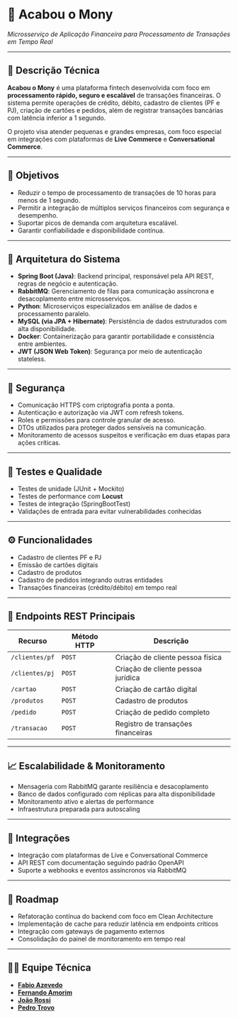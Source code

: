 # 💸 Acabou o Mony  
*Microsserviço de Aplicação Financeira para Processamento de Transações em Tempo Real*

---

## 📘 Descrição Técnica

**Acabou o Mony** é uma plataforma fintech desenvolvida com foco em **processamento rápido, seguro e escalável** de transações financeiras. O sistema permite operações de crédito, débito, cadastro de clientes (PF e PJ), criação de cartões e pedidos, além de registrar transações bancárias com latência inferior a 1 segundo.

O projeto visa atender pequenas e grandes empresas, com foco especial em integrações com plataformas de **Live Commerce** e **Conversational Commerce**.

---

## 🎯 Objetivos

- Reduzir o tempo de processamento de transações de 10 horas para menos de 1 segundo.
- Permitir a integração de múltiplos serviços financeiros com segurança e desempenho.
- Suportar picos de demanda com arquitetura escalável.
- Garantir confiabilidade e disponibilidade contínua.

---

## 📐 Arquitetura do Sistema

- **Spring Boot (Java)**: Backend principal, responsável pela API REST, regras de negócio e autenticação.
- **RabbitMQ**: Gerenciamento de filas para comunicação assíncrona e desacoplamento entre microsserviços.
- **Python**: Microserviços especializados em análise de dados e processamento paralelo.
- **MySQL (via JPA + Hibernate)**: Persistência de dados estruturados com alta disponibilidade.
- **Docker**: Containerização para garantir portabilidade e consistência entre ambientes.
- **JWT (JSON Web Token)**: Segurança por meio de autenticação stateless.

---

## 🔐 Segurança

- Comunicação HTTPS com criptografia ponta a ponta.
- Autenticação e autorização via JWT com refresh tokens.
- Roles e permissões para controle granular de acesso.
- DTOs utilizados para proteger dados sensíveis na comunicação.
- Monitoramento de acessos suspeitos e verificação em duas etapas para ações críticas.

---

## 🧪 Testes e Qualidade

- Testes de unidade (JUnit + Mockito)
- Testes de performance com **Locust**
- Testes de integração (SpringBootTest)
- Validações de entrada para evitar vulnerabilidades conhecidas

---

## ⚙️ Funcionalidades

- Cadastro de clientes PF e PJ
- Emissão de cartões digitais
- Cadastro de produtos
- Cadastro de pedidos integrando outras entidades
- Transações financeiras (crédito/débito) em tempo real

---

## 📡 Endpoints REST Principais

| Recurso        | Método HTTP | Descrição                           |
|----------------|-------------|-------------------------------------|
| `/clientes/pf` | `POST`      | Criação de cliente pessoa física    |
| `/clientes/pj` | `POST`      | Criação de cliente pessoa jurídica  |
| `/cartao`      | `POST`      | Criação de cartão digital           |
| `/produtos`    | `POST`      | Cadastro de produtos                |
| `/pedido`      | `POST`      | Criação de pedido completo          |
| `/transacao`   | `POST`      | Registro de transações financeiras  |

---

## 📈 Escalabilidade & Monitoramento

- Mensageria com RabbitMQ garante resiliência e desacoplamento
- Banco de dados configurado com réplicas para alta disponibilidade
- Monitoramento ativo e alertas de performance
- Infraestrutura preparada para autoscaling

---

## 🔄 Integrações

- Integração com plataformas de Live e Conversational Commerce
- API REST com documentação seguindo padrão OpenAPI
- Suporte a webhooks e eventos assíncronos via RabbitMQ

---

## 🧠 Roadmap

- Refatoração contínua do backend com foco em Clean Architecture
- Implementação de cache para reduzir latência em endpoints críticos
- Integração com gateways de pagamento externos
- Consolidação do painel de monitoramento em tempo real

---

## 👨‍💻 Equipe Técnica

- [**Fabio Azevedo**](https://github.com/FabioPojects) 
- [**Fernando Amorim**](https://github.com/FernandoAmoriim) 
- [**João Rossi**](https://github.com/JoaoRossii)
- [**Pedro Trovo**](https://github.com/PedroTrovoSouza)
